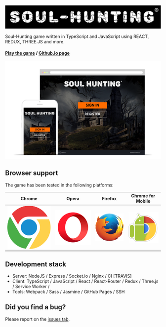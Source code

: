 ![Logo](docs/assets/logo.png)

Soul-Hunting game written in TypeScript and JavaScript using REACT, REDUX, THREE.JS and more.

#### [Play the game](https://www.soul-hunting.ru) / [Github.io page](https://vladpereskokov.github.io/soul-hunting/)

![Main](docs/assets/main.png)

## Browser support

The game has been tested in the following platforms:

Chrome | Opera | Firefox | Chrome for Mobile |
--- | --- | --- | --- |
![Chrome](docs/assets/chrome.png) | ![Opera](docs/assets/opera.png) | ![Firefox](docs/assets/firefox.png) | ![Chrome for mobile](docs/assets/chrome_mobile.png) 

## Development stack
- Server: NodeJS / Express / Socket.io / Nginx / CI [TRAVIS]
- Client: TypeScript / JavaScript / React / React-Router / Redux / Three.js / Service Worker / 
- Tools: Webpack / Sass / Jasmine / GitHub Pages / SSH 

## Did you find a bug?

Please report on the [issues tab](https://github.com/vladpereskokov/soul-hunting/issues).
